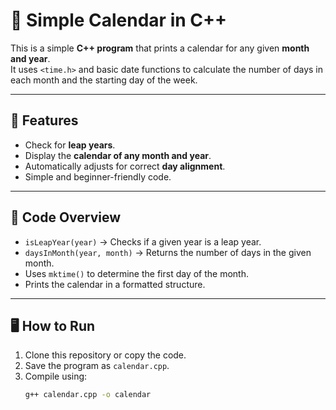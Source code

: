 # 📅 Simple Calendar in C++

This is a simple **C++ program** that prints a calendar for any given **month and year**.  
It uses `<time.h>` and basic date functions to calculate the number of days in each month and the starting day of the week.

---

## 🚀 Features
- Check for **leap years**.
- Display the **calendar of any month and year**.
- Automatically adjusts for correct **day alignment**.
- Simple and beginner-friendly code.

---

## 📂 Code Overview
- `isLeapYear(year)` → Checks if a given year is a leap year.
- `daysInMonth(year, month)` → Returns the number of days in the given month.
- Uses `mktime()` to determine the first day of the month.
- Prints the calendar in a formatted structure.

---

## 🖥️ How to Run
1. Clone this repository or copy the code.
2. Save the program as `calendar.cpp`.
3. Compile using:
   ```bash
   g++ calendar.cpp -o calendar
